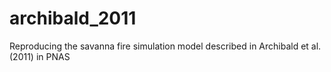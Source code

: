 # archibald_2011
Reproducing the savanna fire simulation model described in Archibald et al. (2011) in PNAS
